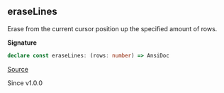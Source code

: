 ## eraseLines

Erase from the current cursor position up the specified amount of rows.

**Signature**

```ts
declare const eraseLines: (rows: number) => AnsiDoc
```

[Source](https://github.com/Effect-TS/effect/tree/main/packages/printer-ansi/src/AnsiDoc.ts#L202)

Since v1.0.0